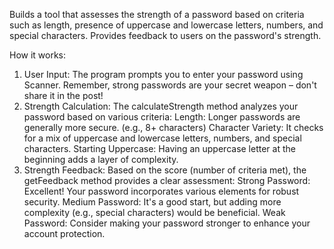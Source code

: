 Builds a tool that assesses the strength of a password based on criteria such as length, presence of uppercase and lowercase letters, numbers, and special characters. Provides feedback to users on the password's strength.

How it works: 
  1) User Input: The program prompts you to enter your password using Scanner. Remember, strong passwords are your secret weapon – don't share it in the post!
  2) Strength Calculation: The calculateStrength method analyzes your password based on various criteria:
      Length: Longer passwords are generally more secure. (e.g., 8+ characters)
      Character Variety: It checks for a mix of uppercase and lowercase letters, numbers, and special characters.
      Starting Uppercase: Having an uppercase letter at the beginning adds a layer of complexity.
  3) Strength Feedback: Based on the score (number of criteria met), the getFeedback method provides a clear assessment:
      Strong Password: Excellent! Your password incorporates various elements for robust security.
      Medium Password: It's a good start, but adding more complexity (e.g., special characters) would be beneficial.
      Weak Password: Consider making your password stronger to enhance your account protection.
